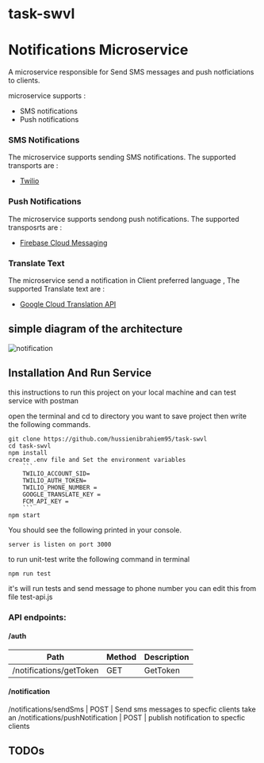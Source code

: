 # task-swvl
# Notifications Microservice
A microservice responsible for Send SMS messages and push notficiations to clients.

microservice supports :
* SMS notifications
* Push notifications


### SMS Notifications

The microservice supports sending SMS notifications. The supported transports are :
* [Twilio](https://www.twilio.com/) 


### Push Notifications

The microservice supports sendong push notifications. The supported transposrts are :
* [Firebase Cloud Messaging](https://firebase.google.com/docs/cloud-messaging)


### Translate Text
The microservice send a notification in Client preferred language , The supported Translate text are :

* [Google Cloud Translation API](https://cloud.google.com/translate)


## simple diagram of the architecture


![notification](https://user-images.githubusercontent.com/15314292/121393424-9cca4380-c950-11eb-9fc2-4b8dfd97132e.png)


## Installation And Run Service

this instructions to run this project on your local machine and can test service with postman 

open the terminal and cd to directory you want to save project then write the following commands.
```
git clone https://github.com/hussienibrahiem95/task-swvl
cd task-swvl
npm install
create .env file and Set the environment variables
    ```
    TWILIO_ACCOUNT_SID=
    TWILIO_AUTH_TOKEN=
    TWILIO_PHONE_NUMBER =
    GOOGLE_TRANSLATE_KEY = 
    FCM_API_KEY =
    ```
npm start
```

You should see the following printed in your console.
```
server is listen on port 3000
```

to run unit-test write the following command in terminal

```
npm run test 
```
it's will run tests and send message to phone number you can edit this from file test-api.js



### API endpoints:

#### /auth
Path | Method | Description
---|---|---
/notifications/getToken | GET | GetToken

#### /notification
/notifications/sendSms | POST | Send sms messages to specfic clients take an
/notifications/pushNotification | POST | publish notification to specfic clients


## TODOs

